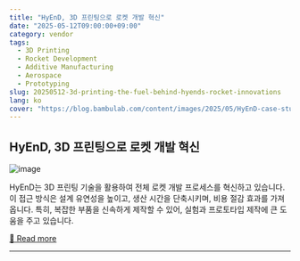 ```yaml
---
title: "HyEnD, 3D 프린팅으로 로켓 개발 혁신"
date: "2025-05-12T09:00:00+09:00"
category: vendor
tags:
  - 3D Printing
  - Rocket Development
  - Additive Manufacturing
  - Aerospace
  - Prototyping
slug: 20250512-3d-printing-the-fuel-behind-hyends-rocket-innovations
lang: ko
cover: "https://blog.bambulab.com/content/images/2025/05/HyEnD-case-study-hero-image.png"
---
```


## HyEnD, 3D 프린팅으로 로켓 개발 혁신
![image](https://blog.bambulab.com/content/images/2025/05/HyEnD-case-study-hero-image.png)

HyEnD는 3D 프린팅 기술을 활용하여 전체 로켓 개발 프로세스를 혁신하고 있습니다. 이 접근 방식은 설계 유연성을 높이고, 생산 시간을 단축시키며, 비용 절감 효과를 가져옵니다. 특히, 복잡한 부품을 신속하게 제작할 수 있어, 실험과 프로토타입 제작에 큰 도움을 주고 있습니다.

[🔗 Read more](https://blog.bambulab.com/how-3d-printing-powers-full-rocket-development-at-hyend/)

---